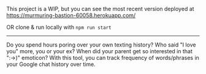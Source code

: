 This project is a WIP, but you can see the most recent version deployed at https://murmuring-bastion-60058.herokuapp.com/

OR clone & run locally with `npm run start`

---

Do you spend hours poring over your own texting history? Who said "I love you" more, you or your ex? When did your parent get so interested in that ":->)" emoticon? With this tool, you can track frequency of words/phrases in your Google chat history over time.
